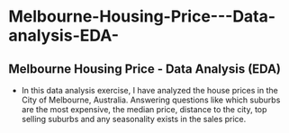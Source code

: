 # Melbourne-Housing-Price---Data-analysis-EDA-
## Melbourne Housing Price - Data Analysis (EDA)
- In this data analysis exercise, I have analyzed the house prices in the City of Melbourne, Australia. Answering questions like which suburbs are the most expensive, the median price, distance to the city, top selling suburbs and any seasonality exists in the sales price.
